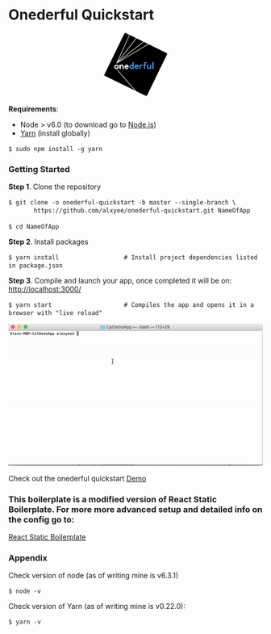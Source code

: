 # Onederful Quickstart


<p align="center">
      <img src="public/images/onederful_logo.png" width="125" height="125">
    </p>

**Requirements**:
 * Node > v6.0 (to download go to [Node.js](https://nodejs.org/en/download/))
 * [Yarn](https://yarnpkg.com/) (install globally)
 ```shell
$ sudo npm install -g yarn
 ```


### Getting Started
**Step 1**. Clone the repository

```shell
$ git clone -o onederful-quickstart -b master --single-branch \
       https://github.com/alxyee/onederful-quickstart.git NameOfApp

$ cd NameOfApp
```


**Step 2**. Install packages

```shell
$ yarn install                  # Install project dependencies listed in package.json
```


**Step 3**. Compile and launch your app, once completed it will be on:  [http://localhost:3000/](http://localhost:3000/)

```shell
$ yarn start                    # Compiles the app and opens it in a browser with "live reload"
```


![publish](public/images/yarnStart.gif)

Check out the onederful quickstart [Demo](http://onederful-quickstart.s3-website-us-west-2.amazonaws.com/)


### This boilerplate is a modified version of React Static Boilerplate. For more more advanced setup and detailed info on the config go to:
[React Static Boilerplate](https://github.com/kriasoft/react-static-boilerplate)


### Appendix

Check version of node (as of writing mine is v6.3.1)
```shell
$ node -v
```

Check version of Yarn (as of writing mine is v0.22.0):
```shell
$ yarn -v
```
